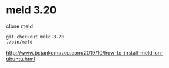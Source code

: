 # meld 3.20

clone meld
```
git checkout meld-3-20
./bin/meld
```

http://www.bojankomazec.com/2019/10/how-to-install-meld-on-ubuntu.html
